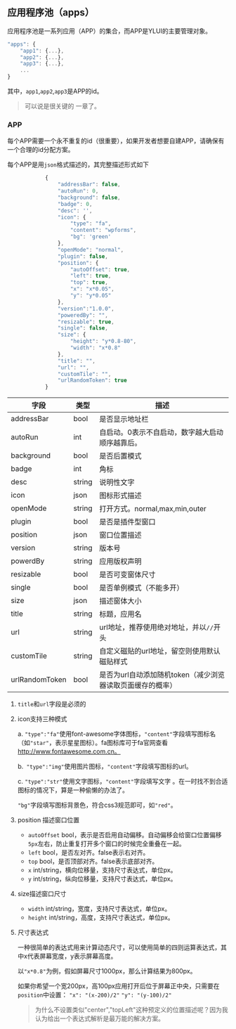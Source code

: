 ## 应用程序池（apps）

应用程序池是一系列应用（APP）的集合，而APP是YLUI的主要管理对象。

```javascript
"apps": {
    "app1": {...},
    "app2": {...},
    "app3": {...},
    ...
}
```

其中，`app1`,`app2`,`app3`是APP的id。

> 可以说是很关键的 一章了。



### APP

每个APP需要一个永不重复的id（很重要），如果开发者想要自建APP，请确保有一个合理的id分配方案。

每个APP是用`json`格式描述的，其完整描述形式如下

```javascript
			{
                "addressBar": false,
                "autoRun": 0,
                "background": false,
                "badge": 0,
                "desc": '',
                "icon": {
                    "type": "fa",
                    "content": "wpforms",
                    "bg": 'green'
                },
                "openMode": "normal",
                "plugin": false,
                "position": {
                    "autoOffset": true,
                    "left": true,
                    "top": true,
                    "x": "x*0.05",
                    "y": "y*0.05"
                },
                "version":"1.0.0",
                "poweredBy": "",
                "resizable": true,
                "single": false,
                "size": {
                    "height": "y*0.8-80",
                    "width": "x*0.8"
                },
                "title": "",
                "url": "",
                "customTile": "",
                "urlRandomToken": true
            }
```

| 字段           | 类型   | 描述                                                       |
| -------------- | ------ | ---------------------------------------------------------- |
| addressBar     | bool   | 是否显示地址栏                                             |
| autoRun        | int    | 自启动。0表示不自启动，数字越大启动顺序越靠后。            |
| background     | bool   | 是否后置模式                                               |
| badge          | int    | 角标                                                       |
| desc           | string | 说明性文字                                                 |
| icon           | json   | 图标形式描述                                               |
| openMode       | string | 打开方式。normal,max,min,outer                             |
| plugin         | bool   | 是否是插件型窗口                                           |
| position       | json   | 窗口位置描述                                               |
| version        | string | 版本号                                                     |
| powerdBy       | string | 应用版权声明                                               |
| resizable      | bool   | 是否可变窗体尺寸                                           |
| single         | bool   | 是否单例模式（不能多开）                                   |
| size           | json   | 描述窗体大小                                               |
| title          | string | 标题，应用名                                               |
| url            | string | url地址，推荐使用绝对地址，并以`//`开头                    |
| customTile     | string | 自定义磁贴的url地址，留空则使用默认磁贴样式                |
| urlRandomToken | bool   | 是否为url自动添加随机token（减少浏览器读取页面缓存的概率） |

1. `title`和`url`字段是必须的

2. icon支持三种模式

   a. `"type":"fa"`使用font-awesome字体图标，`"content"`字段填写图标名（如`"star"`，表示星星图标）。fa图标库可于fa官网查看 http://www.fontawesome.com.cn。

   b.` "type":"img"`使用图片图标，`"content"`字段填写图标的url。

   c. `"type":"str"`使用文字图标，`"content"`字段填写文字 。在一时找不到合适图标的情况下，算是一种偷懒的办法了。

   `"bg"`字段填写图标背景色，符合css3规范即可，如`"red"`。

3. position 描述窗口位置

   * `autoOffset` bool，表示是否启用自动偏移。自动偏移会给窗口位置偏移`5px`左右，防止重复打开多个窗口的时候完全重叠在一起。
   * `left` bool，是否左对齐。false表示右对齐。
   * `top` bool，是否顶部对齐。false表示底部对齐。
   * `x` int/string，横向位移量，支持尺寸表达式，单位px。
   * `y` int/string，纵向位移量，支持尺寸表达式，单位px。

4. size描述窗口尺寸

   * `width` int/string，宽度，支持尺寸表达式，单位px。
   * `height` int/string，高度，支持尺寸表达式，单位px。

5. 尺寸表达式 

   一种很简单的表达式用来计算动态尺寸，可以使用简单的四则运算表达式，其中x代表屏幕宽度，y表示屏幕高度。

   以`"x*0.8"`为例，假如屏幕尺寸1000px，那么计算结果为800px。

   如果你希望一个宽200px，高100px应用打开后位于屏幕正中央，只需要在`position`中设置： `"x": "(x-200)/2"` `"y": "(y-100)/2"`

   > 为什么不设置类似"center","topLeft"这种预定义的位置描述呢？因为我认为给出一个表达式解析是最万能的解决方案。